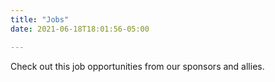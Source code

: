 ```yaml
---
title: "Jobs"
date: 2021-06-18T18:01:56-05:00

---
```


Check out this job opportunities from our sponsors and allies.